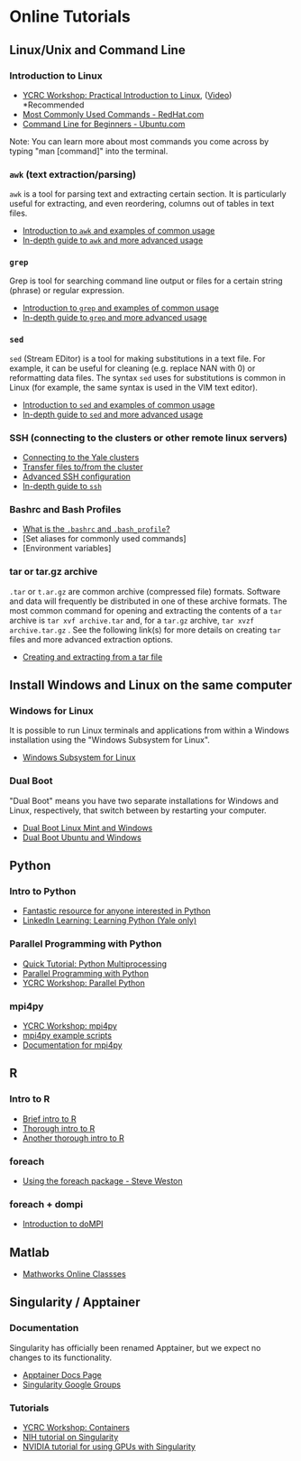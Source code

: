 # Online Tutorials

## Linux/Unix and Command Line

### Introduction to Linux

* [YCRC Workshop: Practical Introduction to Linux](https://ycrc.github.io/PIL/), ([Video](https://www.youtube.com/watch?v=_kMHT_tkweo)) *Recommended
* [Most Commonly Used Commands - RedHat.com](https://www.redhat.com/sysadmin/10-commands-terminal)
* [Command Line for Beginners - Ubuntu.com](https://ubuntu.com/tutorials/command-line-for-beginners#1-overview)

Note: You can learn more about most commands you come across by typing "man [command]" into the terminal.

### `awk` (text extraction/parsing)

`awk` is a tool for parsing text and extracting certain section. It is particularly useful for extracting, and even reordering, columns out of tables in text files.

* [Introduction to `awk` and examples of common usage](https://www.freecodecamp.org/news/the-linux-awk-command-linux-and-unix-usage-syntax-examples/)
* [In-depth guide to `awk` and more advanced usage](https://linuxize.com/post/awk-command/#how-awk-works)

### `grep`

Grep is tool for searching command line output or files for a certain string (phrase) or regular expression.

* [Introduction to `grep` and examples of common usage](https://www.freecodecamp.org/news/grep-command-tutorial-how-to-search-for-a-file-in-linux-and-unix/)
* [In-depth guide to `grep` and more advanced usage](https://www.geeksforgeeks.org/grep-command-in-unixlinux/)

### `sed`

`sed` (Stream EDitor) is a tool for making substitutions in a text file. For example, it can be useful for cleaning (e.g. replace NAN with 0) or reformatting data files. The syntax `sed` uses for substitutions is common in Linux (for example, the same syntax is used in the VIM text editor).


* [Introduction to `sed` and examples of common usage](https://www.geeksforgeeks.org/sed-command-in-linux-unix-with-examples/?ref=lbp)
* [In-depth guide to `sed` and more advanced usage](https://www.gnu.org/software/sed/manual/sed.html)

### SSH (connecting to the clusters or other remote linux servers)

* [Connecting to the Yale clusters](/clusters-at-yale/access)
* [Transfer files to/from the cluster](/data/transfer)
* [Advanced SSH configuration](/clusters-at-yale/access/advanced-config)
* [In-depth guide to `ssh`](https://www.ssh.com/academy/ssh/command)

### Bashrc and Bash Profiles

* [What is the `.bashrc` and `.bash_profile`?](https://www.linuxfordevices.com/tutorials/linux/bashrc-and-bash-profile)
* [Set aliases for commonly used commands]
* [Environment variables]

### tar or tar.gz archive

`.tar` or `t.ar.gz` are common archive (compressed file) formats. Software and data will frequently be distributed in one of these archive formats.
The most common command for opening and extracting the contents of a `tar` archive is `tar xvf archive.tar` and, for a `tar.gz` archive, `tar xvzf archive.tar.gz` .
See the following link(s) for more details on creating `tar` files and more advanced extraction options.

* [Creating and extracting from a tar file](https://www.howtogeek.com/248780/how-to-compress-and-extract-files-using-the-tar-command-on-linux/)

## Install Windows and Linux on the same computer

### Windows for Linux

It is possible to run Linux terminals and applications from within a Windows installation using the "Windows Subsystem for Linux".

* [Windows Subsystem for Linux](https://docs.microsoft.com/en-us/windows/wsl/about)

### Dual Boot

"Dual Boot" means you have two separate installations for Windows and Linux, respectively, that switch between by restarting your computer.

* [Dual Boot Linux Mint and Windows](https://itsfoss.com/guide-install-linux-mint-16-dual-boot-windows/)
* [Dual Boot Ubuntu and Windows](https://www.tecmint.com/install-ubuntu-16-04-alongside-with-windows-10-or-8-in-dual-boot/)

## Python

### Intro to Python

* [Fantastic resource for anyone interested in Python](http://www.automatetheboringstuff.com)
* [LinkedIn Learning: Learning Python (Yale only)](https://www.linkedin.com/learning/learning-python-2/python-functions?u=2110361)

### Parallel Programming with Python

* [Quick Tutorial: Python Multiprocessing](https://further-reading.net/2017/01/quick-tutorial-python-multiprocessing/)
* [Parallel Programming with Python](https://chryswoods.com/parallel_python/index.html)
* [YCRC Workshop: Parallel Python](http://docs.ycrc.yale.edu/parallel_python/)

### mpi4py

* [YCRC Workshop: mpi4py](https://research.computing.yale.edu/sites/default/files/files/mpi4py.pdf)
* [mpi4py example scripts](https://github.com/ycrc/mpi4py-examples)
* [Documentation for mpi4py](https://mpi4py.readthedocs.io/en/stable/tutorial.html)

## R

### Intro to R

* [Brief intro to R](http://www.r-tutor.com/r-introduction)
* [Thorough intro to R](https://www.cyclismo.org/tutorial/R/)
* [Another thorough intro to R](https://r-coder.com/learn-r/)

### foreach

* [Using the foreach package - Steve Weston](https://cran.r-project.org/web/packages/foreach/vignettes/foreach.html)

### foreach + dompi

* [Introduction to doMPI](https://cran.r-project.org/web/packages/doMPI/vignettes/doMPI.pdf)

## Matlab

* [Mathworks Online Classses](https://matlabacademy.mathworks.com/)

## Singularity / Apptainer

### Documentation

Singularity has officially been renamed Apptainer, but we expect no changes to its functionality.
 
* [Apptainer Docs Page](https://apptainer.org/docs/user/main/)
* [Singularity Google Groups](https://groups.google.com/a/lbl.gov/forum/#!forum/singularity)

### Tutorials

* [YCRC Workshop: Containers](http://docs.ycrc.yale.edu/containers-bootcamp)
* [NIH tutorial on Singularity](https://singularity-tutorial.github.io)
* [NVIDIA tutorial for using GPUs with Singularity](https://devblogs.nvidia.com/docker-compatibility-singularity-hpc/)
